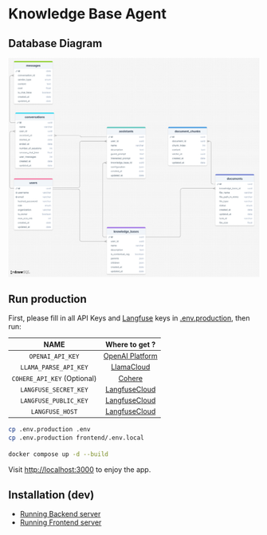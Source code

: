 # Knowledge Base Agent

## Database Diagram

![](./backend/public/db_version1_1.png)

## Run production

First, please fill in all API Keys and [Langfuse](https://cloud.langfuse.com/) keys in [.env.production](.env.production), then run:

|            NAME             |                     Where to get ?                      |
| :-------------------------: | :-----------------------------------------------------: |
|      `OPENAI_API_KEY`       | [OpenAI Platform](https://platform.openai.com/api-keys) |
|    `LLAMA_PARSE_API_KEY`    |    [LlamaCloud](https://cloud.llamaindex.ai/api-key)    |
| `COHERE_API_KEY` (Optional) |     [Cohere](https://dashboard.cohere.com/api-keys)     |
|    `LANGFUSE_SECRET_KEY`    |      [LangfuseCloud](https://cloud.langfuse.com/)       |
|    `LANGFUSE_PUBLIC_KEY`    |      [LangfuseCloud](https://cloud.langfuse.com/)       |
|       `LANGFUSE_HOST`       |      [LangfuseCloud](https://cloud.langfuse.com/)       |

```bash
cp .env.production .env
cp .env.production frontend/.env.local

docker compose up -d --build
```

Visit [http://localhost:3000](http://localhost:3000) to enjoy the app.

## Installation (dev)

-   [Running Backend server](./backend/README.md)
-   [Running Frontend server](./frontend/README.md)
